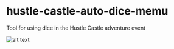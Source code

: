 # hustle-castle-auto-dice-memu
Tool for using dice in the Hustle Castle adventure event


![alt text]([https://i.imgur.com/XgmyidN.png](https://i.imgur.com/XgmyidN.png)](https://i.imgur.com/XgmyidN.png) "MeMu Display settings")
